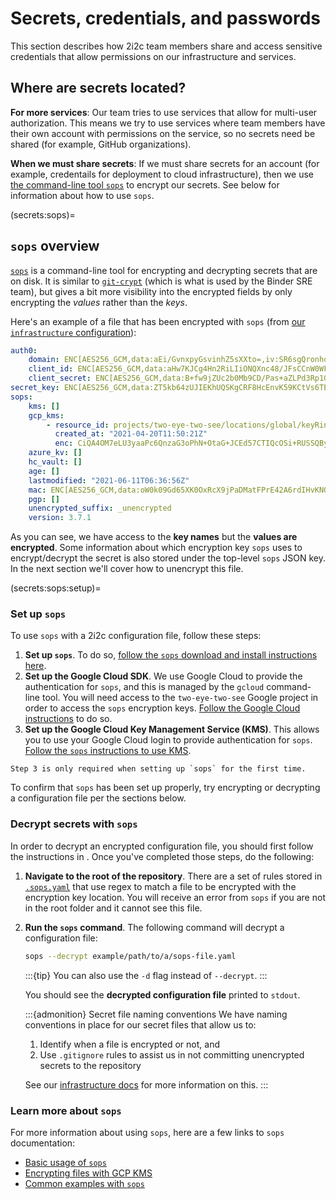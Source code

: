 # Secrets, credentials, and passwords

This section describes how 2i2c team members share and access sensitive credentials that allow permissions on our infrastructure and services.

## Where are secrets located?

**For more services**: Our team tries to use services that allow for multi-user authorization.
This means we try to use services where team members have their own account with permissions on the service, so no secrets need be shared (for example, GitHub organizations).

**When we must share secrets**: If we must share secrets for an account (for example, credentails for deployment to cloud infrastructure), then we use [the command-line tool `sops`](https://github.com/mozilla/sops) to encrypt our secrets.
See below for information about how to use `sops`.

(secrets:sops)=
## `sops` overview

[`sops`](https://github.com/mozilla/sops) is a command-line tool for encrypting and decrypting secrets that are on disk.
It is similar to [`git-crypt`](https://github.com/AGWA/git-crypt) (which is what is used by the Binder SRE team), but gives a bit more visibility into the encrypted fields by only encrypting the *values* rather than the *keys*.

Here's an example of a file that has been encrypted with `sops` (from [our `infrastructure` configuration](https://github.com/2i2c-org/infrastructure/blob/master/config/secrets.yaml)):

```yaml
auth0:
    domain: ENC[AES256_GCM,data:aEi/GvnxpyGsvinhZ5sXXto=,iv:SR6sgQronhovtuUpQnSuIO2KFo9eTSP9tgFqg+QBJ8I=,tag:6yzNIPmFEWilI1qajTH1WQ==,type:str]
    client_id: ENC[AES256_GCM,data:aHw7KJCg4Hn2RiLIiONQXnc48/JFsCCnW0WFVLtCFgM=,iv:FFxe1kNtBh5ljroqCTW3wicQzyDszSCSyYx4Boe2Dns=,tag:a/m2QDTrcKpurKq0IZPjOw==,type:str]
    client_secret: ENC[AES256_GCM,data:B+fw9jZUc2b0Mb9CD/Pas+aZLPd3Rp1GI6Wrq0wXYcE5HvMEOXhXOqzl9nEKhbR/cVAh5YZt+xlI8G2zOraWbQ==,iv:nDIxzcuQ5Noxp7HyYsL02hBRDLi9An5MN8IEdLnLffA=,tag:T4GgBUkzfSV5UC8RX8yT2g==,type:str]
secret_key: ENC[AES256_GCM,data:ZT5kb64zUJIEKhUQSKgCRF8HcEnvK59KCtVs6TEO+O3S5qWBJIJY9kivlYU8a93XRN9cxIi9YlG4EfLoFR5JUw==,iv:V5OKGcKfG6s4EKdonrosvFJPltujSp5z4SZ8th9SkYs=,tag:jqQcK4+HO+i8SLerABYxeQ==,type:str]
sops:
    kms: []
    gcp_kms:
        - resource_id: projects/two-eye-two-see/locations/global/keyRings/sops-keys/cryptoKeys/similar-hubs
          created_at: "2021-04-20T11:50:21Z"
          enc: CiQA4OM7eLU3yaaPc6QnzaG3oPhN+OtaG+JCEd57CTIQcOSi+RUSSQBy9hCYh5zsV6u1djsUJPdj+2rwIb3aj0ZWkmZC+XtgXRrGTcI9BuUnnk25yyzi0HWr3CBZxARltajdQHydZCXlY+O28vsySkg=
    azure_kv: []
    hc_vault: []
    age: []
    lastmodified: "2021-06-11T06:36:56Z"
    mac: ENC[AES256_GCM,data:oW0k09Gd65XK0OxRcX9jPaDMatFPrE42A6rdIHvKNQBmM2MY+VECKLbDzci1Ob9VZsp91ss0psn0im28z9G/Fjf6adRwXjtnI7k5KkEwkwivxpnk9RX+ZyPkFn4ccnhbHEciRU4NVS1upFJLCGDs9EBZ6FTXzMEx5aL2jUlLXYA=,iv:oaIR4rwUgcLpEFo19kziEuNJwf407NHPQVsM2pPRvxY=,tag:zozw57Qc1CYVj6TLkiyPlQ==,type:str]
    pgp: []
    unencrypted_suffix: _unencrypted
    version: 3.7.1
```

As you can see, we have access to the **key names** but the **values are encrypted**.
Some information about which encryption key `sops` uses to encrypt/decrypt the secret is also stored under the top-level `sops` JSON key.
In the next section we'll cover how to unencrypt this file.

(secrets:sops:setup)=
### Set up `sops`

To use `sops` with a 2i2c configuration file, follow these steps:

1. **Set up `sops`**. To do so, [follow the `sops` download and install instructions here](https://github.com/mozilla/sops/#1download).
2. **Set up the Google Cloud SDK**. We use Google Cloud to provide the authentication for `sops`, and this is managed by the `gcloud` command-line tool.
   You will need access to the `two-eye-two-see` Google project in order to access the `sops` encryption keys.
   [Follow the Google Cloud instructions](https://cloud.google.com/sdk/docs/install) to do so.
3. **Set up the Google Cloud Key Management Service (KMS)**. This allows you to use your Google Cloud login to provide authentication for `sops`.
   [Follow the `sops` instructions to use KMS](https://github.com/mozilla/sops/#encrypting-using-gcp-kms).

```{note}
Step 3 is only required when setting up `sops` for the first time.
```

To confirm that `sops` has been set up properly, try encrypting or decrypting a configuration file per the sections below.

### Decrypt secrets with `sops`

In order to decrypt an encrypted configuration file, you should first follow the instructions in [](secrets:sops:setup).
Once you've completed those steps, do the following:

1. **Navigate to the root of the repository**.
   There are a set of rules stored in [`.sops.yaml`](https://github.com/2i2c-org/infrastructure/blob/HEAD/.sops.yaml) that use regex to match a file to be encrypted with the encryption key location.
   You will receive an error from `sops` if you are not in the root folder and it cannot see this file.
2. **Run the `sops` command**.
   The following command will decrypt a configuration file:

   ```bash
   sops --decrypt example/path/to/a/sops-file.yaml
   ```

   :::{tip}
   You can also use the `-d` flag instead of `--decrypt`.
   :::

   You should see the **decrypted configuration file** printed to `stdout`.

   :::{admonition} Secret file naming conventions
   We have naming conventions in place for our secret files that allow us to:

   1. Identify when a file is encrypted or not, and
   2. Use `.gitignore` rules to assist us in not committing unencrypted secrets to the repository

   See our [infrastructure docs](https://infrastructure.2i2c.org/en/latest/topic/secrets.html) for more information on this.
   :::

### Learn more about `sops`

For more information about using `sops`, here are a few links to `sops` documentation:
- [Basic usage of `sops`](https://github.com/mozilla/sops#usage)
- [Encrypting files with GCP KMS](https://github.com/mozilla/sops#encrypting-using-gcp-kms)
- [Common examples with `sops`](https://github.com/mozilla/sops#examples)
